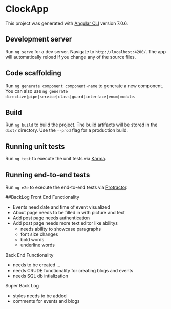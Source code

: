 # ClockApp

This project was generated with [Angular CLI](https://github.com/angular/angular-cli) version 7.0.6.

## Development server

Run `ng serve` for a dev server. Navigate to `http://localhost:4200/`. The app will automatically reload if you change any of the source files.

## Code scaffolding

Run `ng generate component component-name` to generate a new component. You can also use `ng generate directive|pipe|service|class|guard|interface|enum|module`.

## Build

Run `ng build` to build the project. The build artifacts will be stored in the `dist/` directory. Use the `--prod` flag for a production build.

## Running unit tests

Run `ng test` to execute the unit tests via [Karma](https://karma-runner.github.io).

## Running end-to-end tests

Run `ng e2e` to execute the end-to-end tests via [Protractor](http://www.protractortest.org/).

##BackLog
Front End Functionality
- Events need date and time of event visualized
- About page needs to be filled in with picture and text
- Add post page needs authentication
- Add post page needs more text editor like abilitys
    - needs ability to showcase paragraphs
    - font size changes
    - bold words
    - underline words

Back End Functionality
- needs to be created ...
- needs CRUDE functionality for creating blogs and events
- needs SQL db intialization

Super Back Log
- styles needs to be added
- comments for events and blogs


